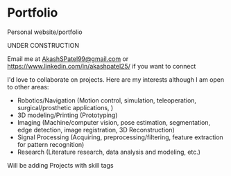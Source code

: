 # Portfolio
Personal website/portfolio

UNDER CONSTRUCTION

Email me at AkashSPatel99@gmail.com or https://www.linkedin.com/in/akashpatel25/ if you want to connect

I'd love to collaborate on projects. Here are my interests although I am open to other areas:
- Robotics/Navigation (Motion control, simulation, teleoperation, surgical/prosthetic applications, )
- 3D modeling/Printing (Prototyping)
- Imaging (Machine/computer vision, pose estimation, segmentation, edge detection, image registration, 3D Reconstruction)
- Signal Processing (Acquiring, preprocessing/filtering, feature extraction for pattern recognition)
- Research (Literature research, data analysis and modeling, etc.)

Will be adding Projects with skill tags

